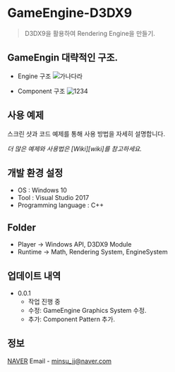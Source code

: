 # GameEngine-D3DX9
> D3DX9을 활용하여 Rendering Engine을 만들기.

## GameEngin 대략적인 구조.
* Engine 구조
![가나다라](https://user-images.githubusercontent.com/31675789/89992042-adbe1000-dcbf-11ea-99f4-9b215591c179.png)



* Component 구조
![1234](https://user-images.githubusercontent.com/31675789/90001561-8a4d9200-dccc-11ea-9534-6595459fde18.png)

## 사용 예제

스크린 샷과 코드 예제를 통해 사용 방법을 자세히 설명합니다.

_더 많은 예제와 사용법은 [Wiki][wiki]를 참고하세요._

## 개발 환경 설정
* OS : Windows 10
* Tool : Visual Studio 2017
* Programming language : C++

## Folder

- Player -> Windows API, D3DX9 Module
- Runtime -> Math, Rendering System, EngineSystem



## 업데이트 내역
* 0.0.1
    * 작업 진행 중
    * 수정: GameEngine Graphics System 수정.
    * 추가: Component Pattern 추가.

## 정보
[NAVER](https://blog.naver.com/minsu_jj "개인 블로그")
Email - minsu_jj@naver.com

